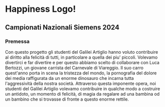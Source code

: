 # Happiness Logo!
## Campionati Nazionali Siemens 2024

### Premessa
Con questo progetto gli studenti del Galilei Artiglio hanno voluto contribuire al diritto alla felicità di tutti, in particolare a quella dei piu' piccoli.
Volevamo divertirci e far divertire e per questo abbiamo scelto di collaborare con Luca Bertozzi, un giovane carrista del Carnevale di Viareggio. Il suo carro quest'anno porta in scena la tristezza del mondo, la pornografia del dolore dei media raffigurata da un enorme dinosauro che incarna tutta l'aggressività della nostra società. Attraverso questa imponente opera, noi studenti del Galilei Artiglio volevamo contribuire in qualche modo a costruire un antidoto, un momento di felicità, di magia da regalare ad una bambina od un bambino che si trovasse di fronte a questo enorme rettile.  




